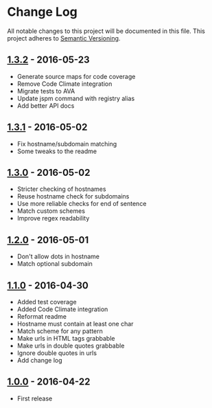 # Change Log

All notable changes to this project will be documented in this file.
This project adheres to [Semantic Versioning](http://semver.org/).

## [1.3.2] - 2016-05-23

- Generate source maps for code coverage
- Remove Code Climate integration
- Migrate tests to AVA
- Update jspm command with registry alias
- Add better API docs

## [1.3.1] - 2016-05-02

- Fix hostname/subdomain matching
- Some tweaks to the readme

## [1.3.0] - 2016-05-02

- Stricter checking of hostnames
- Reuse hostname check for subdomains
- Use more reliable checks for end of sentence
- Match custom schemes
- Improve regex readability

## [1.2.0] - 2016-05-01

- Don't allow dots in hostname
- Match optional subdomain

## [1.1.0] - 2016-04-30

- Added test coverage
- Added Code Climate integration
- Reformat readme
- Hostname must contain at least one char
- Match scheme for any pattern
- Make urls in HTML tags grabbable
- Make urls in double quotes grabbable
- Ignore double quotes in urls
- Add change log

## [1.0.0] - 2016-04-22

- First release

[1.3.2]: https://github.com/lukechilds/my-name-is-url/compare/v1.3.1...v1.3.2
[1.3.1]: https://github.com/lukechilds/my-name-is-url/compare/v1.3.0...v1.3.1
[1.3.0]: https://github.com/lukechilds/my-name-is-url/compare/v1.2.0...v1.3.0
[1.2.0]: https://github.com/lukechilds/my-name-is-url/compare/v1.1.0...v1.2.0
[1.1.0]: https://github.com/lukechilds/my-name-is-url/compare/v1.0.0...v1.1.0
[1.0.0]: https://github.com/lukechilds/my-name-is-url/compare/v0.0.0...v1.0.0
